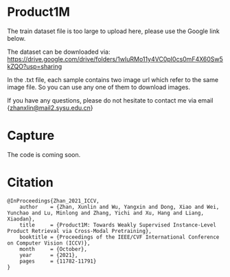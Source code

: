 # Product1M

The train dataset file is too large to upload here, please use the Google link below.

The dataset can be downloaded via:
https://drive.google.com/drive/folders/1wIuRMo11y4VC0pI0cs0mF4X60Sw5kZQO?usp=sharing


In the .txt file, each sample contains two image url which refer to the same image file. So you can use any one of them to download images. 


If you have any questions, please do not hesitate to contact me via email {zhanxlin@mail2.sysu.edu.cn}


# Capture

The code is coming soon.


# Citation

```
@InProceedings{Zhan_2021_ICCV,
    author    = {Zhan, Xunlin and Wu, Yangxin and Dong, Xiao and Wei, Yunchao and Lu, Minlong and Zhang, Yichi and Xu, Hang and Liang, Xiaodan},
    title     = {Product1M: Towards Weakly Supervised Instance-Level Product Retrieval via Cross-Modal Pretraining},
    booktitle = {Proceedings of the IEEE/CVF International Conference on Computer Vision (ICCV)},
    month     = {October},
    year      = {2021},
    pages     = {11782-11791}
}
```



